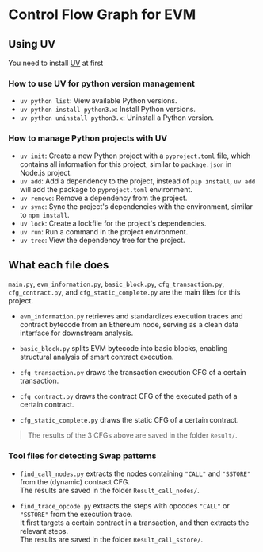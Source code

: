 # Control Flow Graph for EVM



## Using UV
You need to install [UV](https://docs.astral.sh/uv/) at first

### How to use UV for python version management
- `uv python list`: View available Python versions.
- `uv python install python3.x`: Install Python versions.
- `uv python uninstall python3.x`: Uninstall a Python version.

### How to manage Python projects with UV
- `uv init`: Create a new Python project with a `pyproject.toml` file, which contains all information for this project, similar to `package.json` in Node.js project.
- `uv add`: Add a dependency to the project, instead of `pip install`, `uv add` will add the package to `pyproject.toml` environment.
- `uv remove`: Remove a dependency from the project.
- `uv sync`: Sync the project's dependencies with the environment, similar to `npm install`.
- `uv lock`: Create a lockfile for the project's dependencies.
- `uv run`: Run a command in the project environment.
- `uv tree`: View the dependency tree for the project.

## What each file does

`main.py`, `evm_information.py`, `basic_block.py`, `cfg_transaction.py`, `cfg_contract.py`, and `cfg_static_complete.py` are the main files for this project.

- `evm_information.py` retrieves and standardizes execution traces and contract bytecode from an Ethereum node, serving as a clean data interface for downstream analysis.

- `basic_block.py` splits EVM bytecode into basic blocks, enabling structural analysis of smart contract execution.

- `cfg_transaction.py` draws the transaction execution CFG of a certain transaction.

- `cfg_contract.py` draws the contract CFG of the executed path of a certain contract.

- `cfg_static_complete.py` draws the static CFG of a certain contract.

> The results of the 3 CFGs above are saved in the folder `Result/`.

### Tool files for detecting Swap patterns

- `find_call_nodes.py` extracts the nodes containing `"CALL"` and `"SSTORE"` from the (dynamic) contract CFG.  
  The results are saved in the folder `Result_call_nodes/`.

- `find_trace_opcode.py` extracts the steps with opcodes `"CALL"` or `"SSTORE"` from the execution trace.  
  It first targets a certain contract in a transaction, and then extracts the relevant steps.  
  The results are saved in the folder `Result_call_sstore/`.
